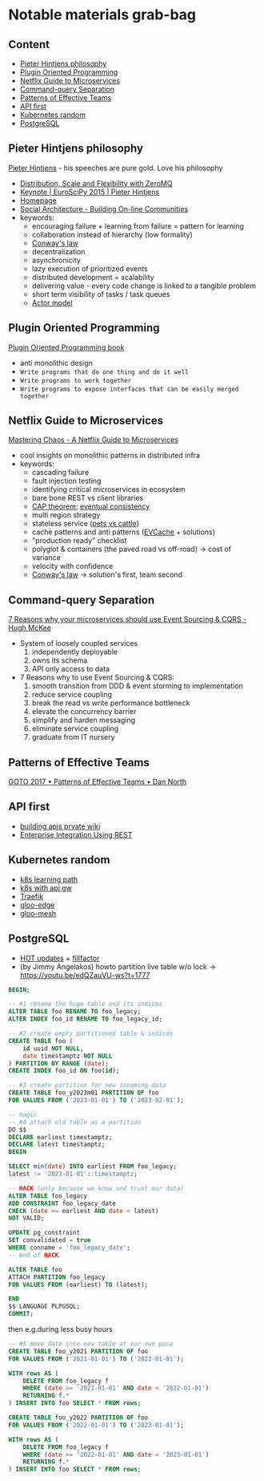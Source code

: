 # Notable materials grab-bag

## Content
- [Pieter Hintjens philosophy](#pieter-hintjens-philosophy)
- [Plugin Oriented Programming](#plugin-oriented-programming)
- [Netflix Guide to Microservices](#netflix-guide-to-microservices)
- [Command-query Separation](#command-query-separation)
- [Patterns of Effective Teams](#patterns-of-effective-teams)
- [API first](#api-first)
- [Kubernetes random](#kubernetes-random)
- [PostgreSQL](#postgresql)


## Pieter Hintjens philosophy
[Pieter Hintjens](https://en.wikipedia.org/wiki/Pieter_Hintjens) - his speeches
are pure gold. Love his philosophy
- [Distribution, Scale and Flexibility with ZeroMQ](https://www.youtube.com/watch?v=yhGXJ9Jt3-A)
- [Keynote | EuroSciPy 2015 | Pieter Hintjens](https://www.youtube.com/watch?v=O8CbzKREAj4)
- [Homepage](http://hintjens.com/)
- [Social Architecture - Building On-line Communities](https://hintjens.gitbooks.io/social-architecture/content/)
- keywords:
  - encouraging failure + learning from failure = pattern for learning
  - collaboration instead of hierarchy (low formality)
  - [Conway's law]
  - decentralization
  - asynchronicity
  - lazy execution of prioritized events
  - distributed development = scalability
  - delivering value - every code change is linked to a tangible problem
  - short term visibility of tasks / task queues
  - [Actor model](https://en.wikipedia.org/wiki/Actor_model)


## Plugin Oriented Programming
[Plugin Oriented Programming book](https://pop-book.readthedocs.io/en/latest/)
- anti monolithic design
- `Write programs that do one thing and do it well`
- `Write programs to work together`
- `Write programs to expose interfaces that can be easily merged together`


## Netflix Guide to Microservices
[Mastering Chaos - A Netflix Guide to
Microservices](https://www.youtube.com/watch?v=CZ3wIuvmHeM)
- cool insights on monolithic patterns in distributed infra
- keywords:
  - cascading failure
  - fault injection testing
  - identifying critical microservices in ecosystem
  - bare bone REST vs client libraries
  - [CAP theorem](https://en.wikipedia.org/wiki/CAP_theorem); [eventual consistency](https://en.wikipedia.org/wiki/Eventual_consistency)
  - multi region strategy
  - stateless service ([pets vs cattle](http://cloudscaling.com/blog/cloud-computing/the-history-of-pets-vs-cattle/))
  - cache patterns and anti patterns ([EVCache](https://github.com/Netflix/EVCache) + solutions)
  - "production ready" checklist
  - polyglot & containers (the paved road vs off-road) -> cost of variance
  - velocity with confidence
  - [Conway's law] -> solution's first, team second


## Command-query Separation
[7 Reasons why your microservices should use Event Sourcing & CQRS - Hugh
McKee](https://www.youtube.com/watch?v=wBvH7foXXUY)
- System of loosely coupled services
  1. independently deployable
  2. owns its schema
  3. API only access to data
- 7 Reasons why to use Event Sourcing & CQRS:
  1. smooth transition from DDD & event storming to implementation
  2. reduce service coupling
  3. break the read vs write performance bottleneck
  4. elevate the concurrency barrier
  5. simplify and harden messaging
  6. eliminate service coupling
  7. graduate from IT nursery


## Patterns of Effective Teams
[GOTO 2017 • Patterns of Effective Teams • Dan
North](https://www.youtube.com/watch?v=lvs7VEsQzKY)


## API first
- [building apis prvate wiki](apis.md)
- [Enterprise Integration Using REST](https://martinfowler.com/articles/enterpriseREST.html)


## Kubernetes random
- [k8s learning path](https://developer.ibm.com/technologies/security/series/kubernetes-learning-path)
- [k8s with api gw](https://learnk8s.io/kubernetes-ingress-api-gateway)
- [Traefik](https://doc.traefik.io/traefik/)
- [gloo-edge](https://docs.solo.io/gloo-edge/latest/)
- [gloo-mesh](https://docs.solo.io/gloo-mesh/latest/)

## PostgreSQL
- [HOT
  updates](https://www.cybertec-postgresql.com/en/hot-updates-in-postgresql-for-better-performance/)
  +
  [fillfactor](https://www.cybertec-postgresql.com/en/what-is-fillfactor-and-how-does-it-affect-)
- (by Jimmy Angelakos) howto partition live table w/o lock -> https://youtu.be/edQZauVU-ws?t=1777
```sql
BEGIN;

-- #1 rename the huge table and its indices
ALTER TABLE foo RENAME TO foo_legacy;
ALTER INDEX foo_id RENAME TO foo_legacy_id;

-- #2 create empty partitioned table & indices
CREATE TABLE foo (
    id uuid NOT NULL,
    date timestamptz NOT NULL
) PARTITION BY RANGE (date);
CREATE INDEX foo_id ON foo(id);

-- #3 create partition for new incoming data
CREATE TABLE foo_y2023m01 PARTITION OF foo
FOR VALUES FROM ('2023-01-01') TO ('2023-02-01');

-- magic
-- #4 attach old table as a partition
DO $$
DECLARE earliest timestamptz;
DECLARE latest timestamptz;
BEGIN

SELECT min(date) INTO earliest FROM foo_legacy;
latest := '2023-01-01'::timestamptz;

-- HACK (only because we know and trust our data)
ALTER TABLE foo_legacy
ADD CONSTRAINT foo_legacy_date
CHECK (date >= earliest AND date < latest)
NOT VALID;

UPDATE pg_constraint
SET convalidated = true
WHERE conname = 'foo_legacy_date';
-- end of HACK

ALTER TABLE foo
ATTACH PARTITION foo_legacy
FOR VALUES FROM (earliest) TO (latest);

END
$$ LANGUAGE PLPGSQL;
COMMIT;
```
then e.g.during less busy hours
```sql
-- #5 move date into new table at our own pace
CREATE TABLE foo_y2021 PARTITION OF foo
FOR VALUES FROM ('2021-01-01') TO ('2022-01-01');

WITH rows AS (
    DELETE FROM foo_legacy f
    WHERE (date >= '2021-01-01' AND date < '2022-01-01')
    RETURNING f.*
) INSERT INTO foo SELECT * FROM rows;

CREATE TABLE foo_y2022 PARTITION OF foo
FOR VALUES FROM ('2022-01-01') TO ('2023-01-01');

WITH rows AS (
    DELETE FROM foo_legacy f
    WHERE (date >= '2022-01-01' AND date < '2023-01-01')
    RETURNING f.*
) INSERT INTO foo SELECT * FROM rows;
```


[Conway's law]: https://en.wikipedia.org/wiki/Conway%27s_law
